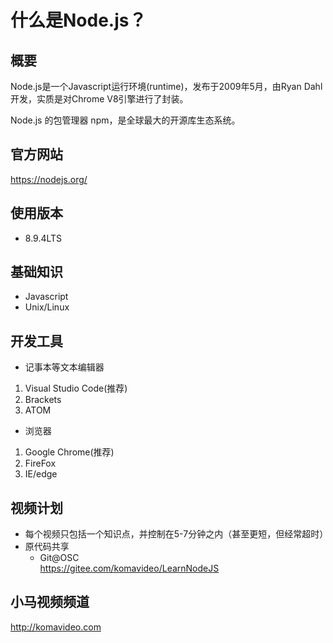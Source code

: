 什么是Node.js？
==============

## 概要

Node.js是一个Javascript运行环境(runtime)，发布于2009年5月，由Ryan Dahl开发，实质是对Chrome V8引擎进行了封装。

Node.js 的包管理器 npm，是全球最大的开源库生态系统。

## 官方网站

https://nodejs.org/

## 使用版本

+ 8.9.4LTS

## 基础知识

+ Javascript
+ Unix/Linux

## 开发工具

* 记事本等文本编辑器
 1. Visual Studio Code(推荐)
 2. Brackets
 3. ATOM

* 浏览器
 1. Google Chrome(推荐)
 2. FireFox
 3. IE/edge

## 视频计划
* 每个视频只包括一个知识点，并控制在5-7分钟之内（甚至更短，但经常超时）
* 原代码共享
  - Git@OSC  
    https://gitee.com/komavideo/LearnNodeJS

## 小马视频频道

http://komavideo.com
